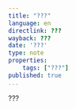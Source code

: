 ```yaml
---
title: "???"
language: en
directlink: ???
wayback: ???
date: '???'
type: note
properties:
    tags: ["???"]
published: true
...
```

???
